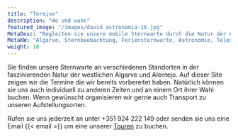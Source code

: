 ```yaml
---
title: "Termine"
description: "Wo und wann"
featured_image: "/images/david_astronomia-18.jpg"
MetaDesc: "Begleiten sie unsere mobile Sternwarte durch die Natur der Algarve und Alentejos. Schauen sie hier in unsren Kalender für die nächsten Termine in ihrer Nähe oder buchen sie uns direkt."
MetaKW: "Algarve, Sternbeobachtung, Feriensternwarte, Astronomie, Teleskop"
weight: 10
---
```

Sie finden unsere Sternwarte an verschiedenen Standorten in der faszinierenden Natur der westlichen Algarve und Alentejo. Auf dieser Site zeigen wir die Termine die wir bereits vorbereitet haben.
Natürlich können sie uns auch individuell zu anderen Zeiten und an einem Ort ihrer Wahl buchen. Wenn gewünscht organisieren wir gerne auch Transport zu unseren Aufstellungsorten.

Rufen sie uns jederzeit an unter +351 924 222 149 oder senden sie uns eine Email {{< email >}} um eine unserer [Touren](/tours) zu buchen.
